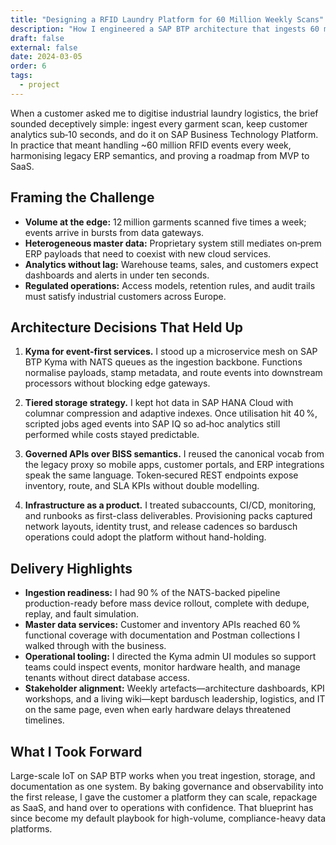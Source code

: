 ```yaml
---
title: "Designing a RFID Laundry Platform for 60 Million Weekly Scans"
description: "How I engineered a SAP BTP architecture that ingests 60 million RFID events per week while staying fast, governable, and ready for SaaS expansion."
draft: false
external: false
date: 2024-03-05
order: 6
tags:
  - project
---
```


When a customer asked me to digitise industrial laundry logistics, the brief sounded deceptively simple: ingest every garment scan, keep customer analytics sub‑10 seconds, and do it on SAP Business Technology Platform. In practice that meant handling ~60 million RFID events every week, harmonising legacy ERP semantics, and proving a roadmap from MVP to SaaS.

## Framing the Challenge

- **Volume at the edge:** 12 million garments scanned five times a week; events arrive in bursts from data gateways.
- **Heterogeneous master data:** Proprietary system still mediates on‑prem ERP payloads that need to coexist with new cloud services.
- **Analytics without lag:** Warehouse teams, sales, and customers expect dashboards and alerts in under ten seconds.
- **Regulated operations:** Access models, retention rules, and audit trails must satisfy industrial customers across Europe.

## Architecture Decisions That Held Up

1. **Kyma for event-first services.** I stood up a microservice mesh on SAP BTP Kyma with NATS queues as the ingestion backbone. Functions normalise payloads, stamp metadata, and route events into downstream processors without blocking edge gateways.

2. **Tiered storage strategy.** I kept hot data in SAP HANA Cloud with columnar compression and adaptive indexes. Once utilisation hit 40 %, scripted jobs aged events into SAP IQ so ad‑hoc analytics still performed while costs stayed predictable.

3. **Governed APIs over BISS semantics.** I reused the canonical vocab from the legacy proxy so mobile apps, customer portals, and ERP integrations speak the same language. Token‑secured REST endpoints expose inventory, route, and SLA KPIs without double modelling.

4. **Infrastructure as a product.** I treated subaccounts, CI/CD, monitoring, and runbooks as first-class deliverables. Provisioning packs captured network layouts, identity trust, and release cadences so bardusch operations could adopt the platform without hand-holding.

## Delivery Highlights

- **Ingestion readiness:** I had 90 % of the NATS-backed pipeline production-ready before mass device rollout, complete with dedupe, replay, and fault simulation.
- **Master data services:** Customer and inventory APIs reached 60 % functional coverage with documentation and Postman collections I walked through with the business.
- **Operational tooling:** I directed the Kyma admin UI modules so support teams could inspect events, monitor hardware health, and manage tenants without direct database access.
- **Stakeholder alignment:** Weekly artefacts—architecture dashboards, KPI workshops, and a living wiki—kept bardusch leadership, logistics, and IT on the same page, even when early hardware delays threatened timelines.

## What I Took Forward

Large-scale IoT on SAP BTP works when you treat ingestion, storage, and documentation as one system. By baking governance and observability into the first release, I gave the customer a platform they can scale, repackage as SaaS, and hand over to operations with confidence. That blueprint has since become my default playbook for high-volume, compliance-heavy data platforms.
